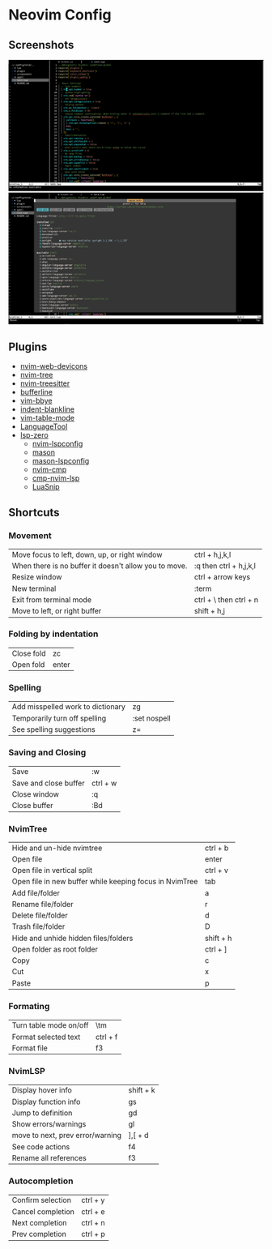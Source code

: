 # Neovim Config

## Screenshots

![](./screenshots/screenshot_1.png)
![](./screenshots/screenshot_2.png)

## Plugins
- [nvim-web-devicons](https://github.com/nvim-tree/nvim-web-devicons)
- [nvim-tree](https://github.com/nvim-tree/nvim-tree.lua)
- [nvim-treesitter](https://github.com/nvim-treesitter/nvim-treesitter)
- [bufferline](https://github.com/akinsho/bufferline.nvim)
- [vim-bbye](https://github.com/moll/vim-bbye)
- [indent-blankline](https://github.com/lukas-reineke/indent-blankline.nvim)
- [vim-table-mode](https://github.com/dhruvasagar/vim-table-mode)
- [LanguageTool](https://github.com/vigoux/LanguageTool.nvim)
- [lsp-zero](https://github.com/VonHeikemen/lsp-zero.nvim)
    - [nvim-lspconfig](https://github.com/neovim/nvim-lspconfig)
    - [mason](https://github.com/williamboman/mason.nvim)
    - [mason-lspconfig](https://github.com/williamboman/mason-lspconfig.nvim)
    - [nvim-cmp](https://github.com/hrsh7th/nvim-cmp)
    - [cmp-nvim-lsp](https://github.com/hrsh7th/cmp-nvim-lsp)
    - [LuaSnip](https://github.com/L3MON4D3/LuaSnip)

## Shortcuts
### Movement

|                                                       |                        |
|-------------------------------------------------------|------------------------|
| Move focus to left, down, up, or right window         | ctrl + h,j,k,l         |
| When there is no buffer it doesn't allow you to move. | :q then ctrl + h,j,k,l |
| Resize window                                         | ctrl + arrow keys      |
| New terminal                                          | :term                  |
| Exit from terminal mode                               | ctrl + \ then ctrl + n |
| Move to left, or right buffer                         | shift + h,j            |

### Folding by indentation

|            |       |
|------------|-------|
| Close fold | zc    |
| Open fold  | enter |

### Spelling 

|                                   |              |
|-----------------------------------|--------------|
| Add misspelled work to dictionary | zg           |
| Temporarily turn off spelling     | :set nospell |
| See spelling suggestions          | z=           |

### Saving and Closing

|                       |          |
|-----------------------|----------|
| Save                  | :w       |
| Save and close buffer | ctrl + w |
| Close window          | :q       |
| Close buffer          | :Bd      |

### NvimTree

|                                                         |           |
|---------------------------------------------------------|-----------|
| Hide and un-hide nvimtree                               | ctrl + b  |
| Open file                                               | enter     |
| Open file in vertical split                             | ctrl + v  |
| Open file in new buffer while keeping focus in NvimTree | tab       |
| Add file/folder                                         | a         |
| Rename file/folder                                      | r         |
| Delete file/folder                                      | d         |
| Trash file/folder                                       | D         |
| Hide and unhide hidden files/folders                    | shift + h |
| Open folder as root folder                              | ctrl + ]  |
| Copy                                                    | c         |
| Cut                                                     | x         |
| Paste                                                   | p         |

### Formating

|                        |          |
|------------------------|----------|
| Turn table mode on/off | \tm      |
| Format selected text   | ctrl + f |
| Format file            | f3       |

### NvimLSP

|                                  |           |
|----------------------------------|-----------|
| Display hover info               | shift + k |
| Display function info            | gs        |
| Jump to definition               | gd        |
| Show errors/warnings             | gl        |
| move to next, prev error/warning | ],[ + d   |
| See code actions                 | f4        |
| Rename all references            | f3        |

### Autocompletion

|                   |          |
|-------------------|----------|
| Confirm selection | ctrl + y |
| Cancel completion | ctrl + e |
| Next completion   | ctrl + n |
| Prev completion   | ctrl + p |
